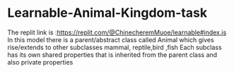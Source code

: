 # Learnable-Animal-Kingdom-task
The replit link is :https://replit.com/@ChinecheremMuoe/learnable#index.js
In this model there is a parent/abstract class called Animal which gives rise/extends to other subclasses mammal, reptile,bird ,fish
Each subclass has its own shared properties that is inherited from the parent class and also private properties
